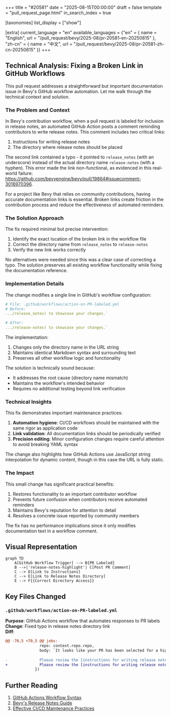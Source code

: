 +++
title = "#20581"
date = "2025-08-15T00:00:00"
draft = false
template = "pull_request_page.html"
in_search_index = true

[taxonomies]
list_display = ["show"]

[extra]
current_language = "en"
available_languages = {"en" = { name = "English", url = "/pull_request/bevy/2025-08/pr-20581-en-20250815" }, "zh-cn" = { name = "中文", url = "/pull_request/bevy/2025-08/pr-20581-zh-cn-20250815" }}
+++

## Technical Analysis: Fixing a Broken Link in GitHub Workflows

This pull request addresses a straightforward but important documentation issue in Bevy's GitHub workflow automation. Let me walk through the technical context and solution.

### The Problem and Context
In Bevy's contribution workflow, when a pull request is labeled for inclusion in release notes, an automated GitHub Action posts a comment reminding contributors to write release notes. This comment includes two critical links:
1. Instructions for writing release notes
2. The directory where release notes should be placed

The second link contained a typo - it pointed to `release_notes` (with an underscore) instead of the actual directory name `release-notes` (with a hyphen). This error made the link non-functional, as evidenced in this real-world failure: https://github.com/bevyengine/bevy/pull/19864#issuecomment-3016970396. 

For a project like Bevy that relies on community contributions, having accurate documentation links is essential. Broken links create friction in the contribution process and reduce the effectiveness of automated reminders.

### The Solution Approach
The fix required minimal but precise intervention:
1. Identify the exact location of the broken link in the workflow file
2. Correct the directory name from `release_notes` to `release-notes`
3. Verify the new link works correctly

No alternatives were needed since this was a clear case of correcting a typo. The solution preserves all existing workflow functionality while fixing the documentation reference.

### Implementation Details
The change modifies a single line in GitHub's workflow configuration:

```yaml
# File: .github/workflows/action-on-PR-labeled.yml
# Before:
.../release_notes) to showcase your changes.`

# After:
.../release-notes) to showcase your changes.`
```

The implementation:
1. Changes only the directory name in the URL string
2. Maintains identical Markdown syntax and surrounding text
3. Preserves all other workflow logic and functionality

The solution is technically sound because:
- It addresses the root cause (directory name mismatch)
- Maintains the workflow's intended behavior
- Requires no additional testing beyond link verification

### Technical Insights
This fix demonstrates important maintenance practices:
1. **Automation hygiene**: CI/CD workflows should be maintained with the same rigor as application code
2. **Link validation**: All documentation links should be periodically verified
3. **Precision editing**: Minor configuration changes require careful attention to avoid breaking YAML syntax

The change also highlights how GitHub Actions use JavaScript string interpolation for dynamic content, though in this case the URL is fully static.

### The Impact
This small change has significant practical benefits:
1. Restores functionality to an important contributor workflow
2. Prevents future confusion when contributors receive automated reminders
3. Maintains Bevy's reputation for attention to detail
4. Resolves a concrete issue reported by community members

The fix has no performance implications since it only modifies documentation text in a workflow comment.

## Visual Representation

```mermaid
graph TD
    A[GitHub Workflow Trigger] --> B{PR Labeled}
    B -->|'release-notes-highlight'| C[Post PR Comment]
    C --> D[Link to Instructions]
    C --> E[Link to Release Notes Directory]
    E --> F{{Correct Directory Access}}
```

## Key Files Changed

### `.github/workflows/action-on-PR-labeled.yml`
**Purpose**: GitHub Actions workflow that automates responses to PR labels  
**Change**: Fixed typo in release notes directory link  
**Diff**:
```diff
@@ -70,5 +70,5 @@ jobs:
               repo: context.repo.repo,
               body: `It looks like your PR has been selected for a highlight in the next release blog post, but **you didn't provide a release note**.
 
-              Please review the [instructions for writing release notes](https://github.com/bevyengine/bevy/tree/main/release-content/release_notes.md), then expand or revise the content in the [release notes directory](https://github.com/bevyengine/bevy/tree/main/release-content/release_notes) to showcase your changes.`
+              Please review the [instructions for writing release notes](https://github.com/bevyengine/bevy/tree/main/release-content/release_notes.md), then expand or revise the content in the [release notes directory](https://github.com/bevyengine/bevy/tree/main/release-content/release-notes) to showcase your changes.`
             })
```

## Further Reading
1. [GitHub Actions Workflow Syntax](https://docs.github.com/en/actions/using-workflows/workflow-syntax-for-github-actions)
2. [Bevy's Release Notes Guide](https://github.com/bevyengine/bevy/tree/main/release-content/release_notes.md)
3. [Effective CI/CD Maintenance Practices](https://google.github.io/eng-practices/review/reviewer/looking-for.html#correctness)